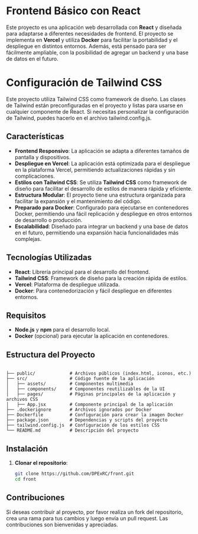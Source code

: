 # Frontend Básico con React

Este proyecto es una aplicación web desarrollada con **React** y diseñada para adaptarse a diferentes necesidades de frontend. El proyecto se implementa en **Vercel** y utiliza **Docker** para facilitar la portabilidad y el despliegue en distintos entornos. Además, está pensado para ser fácilmente ampliable, con la posibilidad de agregar un backend y una base de datos en el futuro.

# Configuración de Tailwind CSS

Este proyecto utiliza Tailwind CSS como framework de diseño. Las clases de Tailwind están preconfiguradas en el proyecto y listas para usarse en cualquier componente de React. Si necesitas personalizar la configuración de Tailwind, puedes hacerlo en el archivo tailwind.config.js.

## Características

- **Frontend Responsivo**: La aplicación se adapta a diferentes tamaños de pantalla y dispositivos.
- **Despliegue en Vercel**: La aplicación está optimizada para el despliegue en la plataforma Vercel, permitiendo actualizaciones rápidas y sin complicaciones.
- **Estilos con Tailwind CSS**: Se utiliza **Tailwind CSS** como framework de diseño para facilitar el desarrollo de estilos de manera rápida y eficiente.
- **Estructura Modular**: El proyecto tiene una estructura organizada para facilitar la expansión y el mantenimiento del código.
- **Preparado para Docker**: Configurado para ejecutarse en contenedores Docker, permitiendo una fácil replicación y despliegue en otros entornos de desarrollo o producción.
- **Escalabilidad**: Diseñado para integrar un backend y una base de datos en el futuro, permitiendo una expansión hacia funcionalidades más complejas.

## Tecnologías Utilizadas

- **React**: Librería principal para el desarrollo del frontend.
- **Tailwind CSS**: Framework de diseño para la creación rápida de estilos.
- **Vercel**: Plataforma de despliegue utilizada.
- **Docker**: Para contenedorización y fácil despliegue en diferentes entornos.

## Requisitos

- **Node.js** y **npm** para el desarrollo local.
- **Docker** (opcional) para ejecutar la aplicación en contenedores.

## Estructura del Proyecto

```plaintext

├── public/             # Archivos públicos (index.html, iconos, etc.)
├── src/                # Código fuente de la aplicación
│   ├── assets/         # Componentes multimedia
│   ├── components/     # Componentes reutilizables de la UI
│   ├── pages/          # Páginas principales de la aplicación y archivos CSS 
│   ├── App.jsx         # Componente principal de la aplicación
├── .dockerignore       # Archivos ignorados por Docker
├── Dockerfile          # Configuración para crear la imagen Docker
├── package.json        # Dependencias y scripts del proyecto
├── tailwind.config.js  # Configuración de los estilos CSS
└── README.md           # Descripción del proyecto

```

## Instalación

1. **Clonar el repositorio**:

   ```bash
   git clone https://github.com/DPExRC/front.git
   cd front
   
## Contribuciones

Si deseas contribuir al proyecto, por favor realiza un fork del repositorio, crea una rama para tus cambios y luego envía un pull request. Las contribuciones son bienvenidas y apreciadas.

